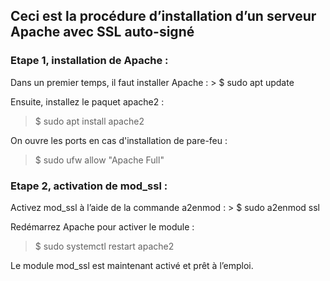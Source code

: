 ## Ceci est la procédure d’installation d’un serveur Apache avec SSL auto-signé

<h3>Etape 1, installation de Apache :</h3>
Dans un premier temps, il faut installer Apache :
> $ sudo apt update

Ensuite, installez le paquet apache2 :

> $ sudo apt install apache2

On ouvre les ports en cas d'installation de pare-feu :
> $ sudo ufw allow "Apache Full"

<h3>Etape 2, activation de mod_ssl :</h3>
Activez mod_ssl à l’aide de la commande a2enmod :
> $ sudo a2enmod ssl

Redémarrez Apache pour activer le module :
> $ sudo systemctl restart apache2

Le module mod_ssl est maintenant activé et prêt à l’emploi.
